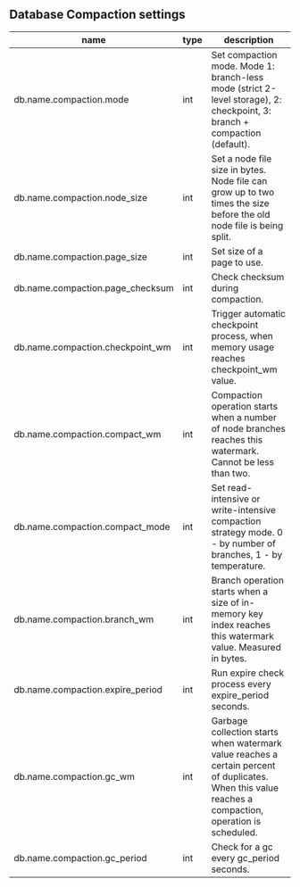 
Database Compaction settings
----------------------------

| name | type | description  |
|---|---|---|
| db.name.compaction.mode | int | Set compaction mode. Mode 1: branch-less mode (strict 2-level storage), 2: checkpoint, 3: branch + compaction (default). |
| db.name.compaction.node\_size | int | Set a node file size in bytes. Node file can grow up to two times the size before the old node file is being split. |
| db.name.compaction.page\_size | int | Set size of a page to use. |
| db.name.compaction.page\_checksum | int | Check checksum during compaction. |
| db.name.compaction.checkpoint\_wm | int | Trigger automatic checkpoint process, when memory usage reaches checkpoint\_wm value. |
| db.name.compaction.compact\_wm | int | Compaction operation starts when a number of node branches reaches this watermark. Cannot be less than two. |
| db.name.compaction.compact\_mode | int | Set read-intensive or write-intensive compaction strategy mode. 0 - by number of branches, 1 - by temperature. |
| db.name.compaction.branch\_wm | int | Branch operation starts when a size of in-memory key index reaches this watermark value. Measured in bytes. |
| db.name.compaction.expire\_period | int | Run expire check process every expire\_period seconds. |
| db.name.compaction.gc\_wm | int | Garbage collection starts when watermark value reaches a certain percent of duplicates. When this value reaches a compaction, operation is scheduled. |
| db.name.compaction.gc\_period | int | Check for a gc every gc\_period seconds. |

